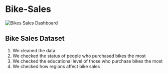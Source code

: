 # Bike-Sales

![Bikes Sales Dashboard](https://github.com/Kijem45/abs/assets/147368327/708e7cf0-8b92-4289-b5ee-a8e6304432d2)

## Bike Sales Dataset
1. We cleaned the data
2. We checked the status of people who purchased bikes the most
3. We checked the educational level of those who purchase bikes the most
4. We checked how regions affect bike sales



